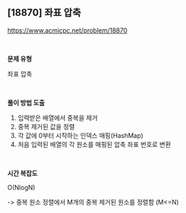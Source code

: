 ## [18870] 좌표 압축

https://www.acmicpc.net/problem/18870

<br>

**문제 유형**

좌표 압축

<br>

**풀이 방법 도출**

1. 입력받은 배열에서 중복을 제거
2. 중복 제거된 값을 정렬
3. 각 값에 0부터 시작하는 인덱스 매핑(HashMap)
4. 처음 입력된 배열의 각 원소를 매핑된 압축 좌표 번호로 변환

<br>

**시간 복잡도**

O(NlogN)

-> 중복 원소 정렬에서 M개의 중복 제거된 원소를 정렬함 (M<=N)
